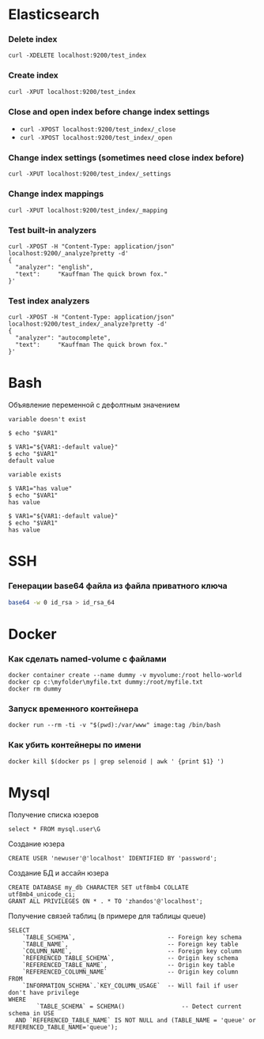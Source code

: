 # Elasticsearch

### Delete index
`curl -XDELETE localhost:9200/test_index`

### Create index
`curl -XPUT localhost:9200/test_index`

### Close and open index before change index settings
* `curl -XPOST localhost:9200/test_index/_close`
* `curl -XPOST localhost:9200/test_index/_open`

### Change index settings (sometimes need close index before)
`curl -XPUT localhost:9200/test_index/_settings`

### Change index mappings
`curl -XPUT localhost:9200/test_index/_mapping`

### Test built-in analyzers
```
curl -XPOST -H "Content-Type: application/json" localhost:9200/_analyze?pretty -d'
{
  "analyzer": "english",
  "text":     "Kauffman The quick brown fox."
}'
```

### Test index analyzers
```
curl -XPOST -H "Content-Type: application/json" localhost:9200/test_index/_analyze?pretty -d'
{
  "analyzer": "autocomplete",
  "text":     "Kauffman The quick brown fox."
}'
```



# Bash
Объявление переменной с дефолтным значением
```
variable doesn't exist

$ echo "$VAR1"

$ VAR1="${VAR1:-default value}"
$ echo "$VAR1"
default value

variable exists

$ VAR1="has value"
$ echo "$VAR1"
has value

$ VAR1="${VAR1:-default value}"
$ echo "$VAR1"
has value
```

# SSH
### Генерации base64 файла из файла приватного ключа 
```bash
base64 -w 0 id_rsa > id_rsa_64
```
# Docker
### Как сделать named-volume с файлами
```
docker container create --name dummy -v myvolume:/root hello-world
docker cp c:\myfolder\myfile.txt dummy:/root/myfile.txt
docker rm dummy
```
### Запуск временного контейнера
```
docker run --rm -ti -v "$(pwd):/var/www" image:tag /bin/bash
```

### Как убить контейнеры по имени
```
docker kill $(docker ps | grep selenoid | awk ' {print $1} ')
```

# Mysql

Получение списка юзеров
```mysql
select * FROM mysql.user\G
```

Создание юзера
```mysql
CREATE USER 'newuser'@'localhost' IDENTIFIED BY 'password';
```

Создание БД и ассайн юзера
```mysql
CREATE DATABASE my_db CHARACTER SET utf8mb4 COLLATE utf8mb4_unicode_ci;
GRANT ALL PRIVILEGES ON * . * TO 'zhandos'@'localhost';
```

Получение связей таблиц (в примере для таблицы queue)
```mysql
SELECT
    `TABLE_SCHEMA`,                          -- Foreign key schema
    `TABLE_NAME`,                            -- Foreign key table
    `COLUMN_NAME`,                           -- Foreign key column
    `REFERENCED_TABLE_SCHEMA`,               -- Origin key schema
    `REFERENCED_TABLE_NAME`,                 -- Origin key table
    `REFERENCED_COLUMN_NAME`                 -- Origin key column
FROM
    `INFORMATION_SCHEMA`.`KEY_COLUMN_USAGE`  -- Will fail if user don't have privilege
WHERE
        `TABLE_SCHEMA` = SCHEMA()                -- Detect current schema in USE
  AND `REFERENCED_TABLE_NAME` IS NOT NULL and (TABLE_NAME = 'queue' or REFERENCED_TABLE_NAME='queue');
```
